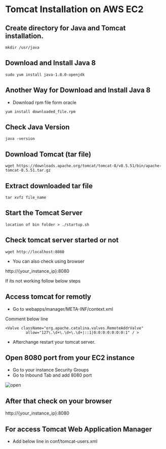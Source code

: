 Tomcat Installation on AWS EC2 
==============================

Create directory for Java and Tomcat installation.
--------------------------------------------------
```
mkdir /usr/java
```

Download and Install Java 8
---------------------------
```
sudo yum install java-1.8.0-openjdk
```

Another Way for Download and Install Java 8
-----------------------------------------
- Download rpm file form oracle

```
yum install downloaded_file.rpm
```

Check Java Version
------------------
```
java -version
```

Download Tomcat (tar file)
--------------------------
```
wget https://downloads.apache.org/tomcat/tomcat-8/v8.5.51/bin/apache-tomcat-8.5.51.tar.gz
```

Extract downloaded tar file
---------------------------
```
tar xvfz file_name
```

Start the Tomcat Server
-----------------------
```
location of bin folder > ./startup.sh
```

Check tomcat server started or not
----------------------------------
```
wget http://localhost:8080
```

- You can also check using browser

http://{your_instance_ip}:8080

If its not working follow below steps

Access tomcat for remotly
-------------------------
- Go to webapps/manager/META-INF/context.xml

Comment below line

```
<Valve className="org.apache.catalina.valves.RemoteAddrValve"
         allow="127\.\d+\.\d+\.\d+|::1|0:0:0:0:0:0:0:1" / >
```



- Afterchange restart your tomcat server.

Open 8080 port from your EC2 instance
-------------------------------------
- Go to your instance Security Groups
- Go to Inbound Tab and add 8080 port

![open](C:\Users\Gaurav\Desktop\open.png)

After that check on your browser
--------------------------------
http://{your_instance_ip}:8080

For access Tomcat Web Application Manager
-----------------------------------------
- Add below line in conf/tomcat-users.xml

<role rolename="manager-gui"/>
<user username="admin" password="admin" roles="manager-gui"/> 